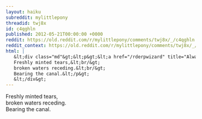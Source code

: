 ```yaml
---
layout: haiku
subreddit: mylittlepony
threadid: twj8x
id: c4qghln
published: 2012-05-21T00:00:00 +0000
reddit: https://old.reddit.com/r/mylittlepony/comments/twj8x/_/c4qghln
reddit_context: https://old.reddit.com/r/mylittlepony/comments/twj8x/_/c4qghln?context=3
html: |
   &lt;div class="md"&gt;&lt;p&gt;&lt;a href="/rderpwizard" title="Always Relevant / Ghost Line Surviving Within / Paper Bag Princess"&gt;&lt;/a&gt;
   Freshly minted tears,&lt;br/&gt;
   broken waters receding.&lt;br/&gt;
   Bearing the canal.&lt;/p&gt;
   &lt;/div&gt;
---
```


[](/rderpwizard "Always Relevant / Ghost Line Surviving Within / Paper Bag Princess")
Freshly minted tears,  
broken waters receding.  
Bearing the canal.